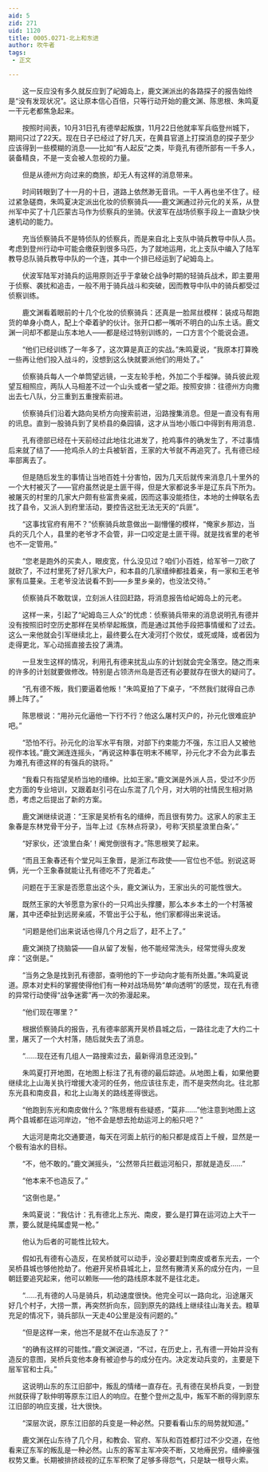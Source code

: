 ```yaml
---
aid: 5
zid: 271
uid: 1120
title: 0005.0271-北上和东进
author: 吹牛者
tags: 
 - 正文

---
```




　　这一反应没有多久就反应到了屺姆岛上，鹿文渊派出的各路探子的报告始终是“没有发现状况”。这让原本信心百倍，只等行动开始的鹿文渊、陈思根、朱鸣夏一干元老都焦急起来。

　　按照时间表，10月31日孔有德举起叛旗，11月22日他就率军兵临登州城下，期间只过了22天。现在日子已经过了好几天，在黄县官道上打探消息的探子至少应该得到一些模糊的消息——比如“有人起反”之类，毕竟孔有德所部有一千多人，装备精良，不是一支会被人忽视的力量。

　　但是从德州方向过来的商旅，却无人有这样的消息带来。

　　时间转眼到了十一月的十日，道路上依然渺无音讯。一干人再也坐不住了。经过紧急磋商，朱鸣夏决定派出化妆的侦察骑兵——鹿文渊通过孙元化的关系，从登州军中买了十几匹蒙古马作为侦察兵的坐骑。伏波军在战场侦察手段上一直缺少快速机动的能力。

　　充当侦察骑兵不是特侦队的侦察兵，而是来自北上支队中骑兵教导中队人员。考虑到登州行动中可能会缴获到很多马匹，为了就地运用，北上支队中编入了陆军教导总队骑兵教导中队的一个连，其中一个排已经运到了屺姆岛上。

　　伏波军陆军对骑兵的运用原则近乎于拿破仑战争时期的轻骑兵战术，即主要用于侦察、袭扰和追击，一般不用于骑兵战斗和突破，因而教导中队中的骑兵都受过侦察训练。

　　鹿文渊看着眼前的十几个化妆的侦察骑兵：还真是一脸屌丝模样：装成马帮跑货的单身小商人，配上个牵着驴的伙计。张开口都一嘴听不明白的山东土话。鹿文渊一问却不都是山东本地人——都是经过特别训练的，一口方言个个能说会道。

　　“他们已经训练了一年多了，这次算是真正的实战。”朱鸣夏说，“我原本打算晚一些再让他们投入战斗的，没想到这么快就要派他们的用处了。”

　　侦察骑兵每人一个单筒望远镜，一支左轮手枪，外加二个手榴弹。骑兵彼此观望互相照应，两队人马相差不过一个山头或者一望之距。按照安排：往德州方向撒出去七八队，分三重到五重搜索前进。

　　侦察骑兵们沿着大路向吴桥方向搜索前进，沿路搜集消息。但是一直没有有用的讯息。直到一股骑兵到了吴桥县的桑园镇，这才从当地小贩口中得到有用消息．

　　孔有德部已经在十天前经过此地往北进发了，抢鸡事件的确发生了，不过事情后来就了结了——抢鸡杀人的士兵被斩首，王家的大爷就不再追究了。孔有德已经率部离去了。

　　但是随后发生的事情让当地百姓十分害怕，因为几天后就传来消息几十里外的一个大村被灭了——官府虽然说是土匪干得，但是大家都说多半是辽东兵下所为。被屠灭的村里的几家大户颇有些富贵亲戚，因而这事没能捂住，本地的士绅联名去找了县令，又派人到府里活动，要控告这批无法无天的“兵匪”。

　　“这事找官府有用不？”侦察骑兵故意做出一副懵懂的模样，“俺家乡那边，当兵的灭几个人，县里的老爷才不会管，非一口咬定是土匪干得。就是找省里的老爷也不一定管用。”

　　“您老是跑外的买卖人，眼皮宽，什么没见过？咱们小百姓，给军爷一刀砍了就砍了，不过村里死了好几家大户，和本县的几家缙绅都挂着亲，有一家和王老爷家有瓜蔓亲。王老爷没法说看不到——乡里乡亲的，也没法交待。”

　　侦察骑兵不敢耽误，立刻派人往回赶路，将消息报告给屺姆岛上的元老。

　　这样一来，引起了“屺姆岛三人众”的忧虑：侦察骑兵带来的消息说明孔有德并没有按照旧时空历史那样在吴桥举起叛旗，而是通过其他手段把事情缓和了过去。这么一来他就会引军继续北上，最终要么在大凌河打个败仗，或死或降，或者因为走得更北，军心动摇直接去投了满清。

　　一旦发生这样的情况，利用孔有德来扰乱山东的计划就会完全落空。随之而来的许多的计划就要做修改。特别是占领济州岛是否还有必要就存在很大的疑问了。

　　“孔有德不叛，我们要逼着他叛！”朱鸣夏拍了下桌子，“不然我们就得自己赤膊上阵了。”

　　陈思根说：“用孙元化逼他一下行不行？他这么屠村灭户的，孙元化很难庇护吧。”

　　“恐怕不行。孙元化的治军水平有限，对部下约束能力不强，东江旧人又被他视作本钱。”鹿文渊连连摇头，“再说这种事在明末不稀罕，孙元化才不会为此事去为难孔有德这样的有强兵的骁将。”

　　“我看只有指望吴桥当地的缙绅。比如王家。”鹿文渊是外派人员，受过不少历史方面的专业培训，又跟着赵引弓在山东混了几个月，对大明的社情民生相对熟悉，考虑之后提出了新的方案。

　　鹿文渊继续说道：“王家是吴桥有名的缙绅，而且很有势力。这家人的家主王象春是东林党骨干分子，当年上过《东林点将录》，号称‘天损星浪里白条’。”

　　“好家伙，还‘浪里白条’！阉党倒很有才。”陈思根笑了起来。

　　“而且王象春还有个堂兄叫王象晋，是浙江布政使——官位也不低。别说这哥俩，光一个王象春就能让孔有德吃不了兜着走。”

　　问题在于王家是否愿意出这个头，鹿文渊认为，王家出头的可能性很大。

　　既然王家的大爷愿意为家仆的一只鸡出头撑腰，那么本乡本土的一个村落被屠，其中还牵扯到远房亲戚，不管出于公于私，他们家都得出来说话。

　　“问题是他们出来说话也得几个月之后了，赶不上了。”

　　鹿文渊挠了挠脑袋——自从留了发髻，他不能经常洗头，经常觉得头皮发痒：“这倒是。”

　　“当务之急是找到孔有德部，查明他的下一步动向才能有所处置。”朱鸣夏说道。原本对史料的掌握使得他们有一种对战场局势“单向透明”的感觉，现在孔有德的异常行动使得“战争迷雾”再一次的弥漫起来。

　　“他们现在哪里？”

　　根据侦察骑兵的报告，孔有德率部离开吴桥县城之后，一路往北走了大约二十里，屠灭了一个大村落，随后就失去了消息。

　　“……现在还有几组人一路搜索过去，最新得消息还没到。”

　　朱鸣夏打开地图，在地图上标注了孔有德的最后踪迹。从地图上看，如果他要继续北上山海关执行增援大凌河的任务，他应该往东走，而不是突然向北。往北那东光县和南皮县，和北上山海关的路线差得很远。

　　“他跑到东光和南皮做什么？”陈思根有些疑惑，“莫非……”他注意到地图上这两个县城都在运河岸边，“他不会是想去抢劫运河上的船只吧？”

　　大运河是南北交通要道，每天在河面上航行的船只都是成百上千艘，显然是一个极有油水的目标。

　　“不，他不敢的。”鹿文渊摇头，“公然带兵拦截运河船只，那就是造反……”

　　“他本来不也造反了。”

　　“这倒也是。”

　　朱鸣夏说：“我估计：孔有德北上东光、南皮，要么是打算在运河边上大干一票，要么就是纯属虚晃一枪。”

　　他认为后者的可能性比较大。

　　假如孔有德有心造反，在吴桥就可以动手，没必要赶到南皮或者东光去，一个吴桥县城也够他抢劫了。他避开吴桥县城北上，显然有撇清关系的成分在内，一旦朝廷要追究起来，他可以赖账——他的路线原本就不是往北走。

　　“……孔有德的人马是骑兵，机动速度很快。他完全可以一路向北，沿途屠灭好几个村子，大捞一票，再突然折向东，回到原先的路线上继续往山海关去。粮草充足的情况下，骑兵部队一天走40公里是没有问题的。”

　　“但是这样一来，他岂不是就不在山东造反了？”

　　“的确有这样的可能性。”鹿文渊说道，“不过，在历史上，孔有德一开始并没有造反的意图，吴桥兵变他本身有被迫参与的成分在内。决定发动兵变的，主要是下层军官和士兵。”

　　这说明山东的东江旧部中，叛乱的情绪一直存在。孔有德在吴桥兵变，一到登州就获得了耿仲明等原东江旧人的响应。在整个登州之乱中，叛军不断的得到原东江旧部的响应支援，壮大很快。

　　“深层次说，原东江旧部的兵变是一种必然。只要看看山东的局势就知道。”

　　鹿文渊在山东待了几个月，和教会、官府、军队和百姓都打过不少交道，在他看来辽东军的叛乱是一种必然。山东的客军主军冲突不断，又地瘠民穷。缙绅豪强权势又重。长期被排挤歧视的辽东军积聚了足够多得怨气，只是缺一根导火索。


